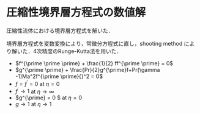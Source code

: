 <script async src="https://cdnjs.cloudflare.com/ajax/libs/mathjax/2.7.6/MathJax.js?config=TeX-AMS_CHTML"></script>

# 圧縮性境界層方程式の数値解

圧縮性流体における境界層方程式を解いた．

境界層方程式を変数変換により，常微分方程式に直し，shooting method により解いた．4次精度のRunge-Kutta法を用いた．  
- $f^{\prime \prime \prime} + \frac{1}{2} ff^{\prime \prime} = 0$  
- $g^{\prime \prime} + \frac{Pr}{2}g^{\prime}f+Pr(\gamma -1)Ma^2f^{\prime \prime}{}^2 = 0$  
- $f = f^{\prime} = 0$ at $\eta = 0$  
- $f^{\prime} \rightarrow 1$ at $\eta \rightarrow \infty$
- $g^{\prime} = 0 $ at $\eta=0$  
- $g \rightarrow 1$ at $\eta \rightarrow 1$  


